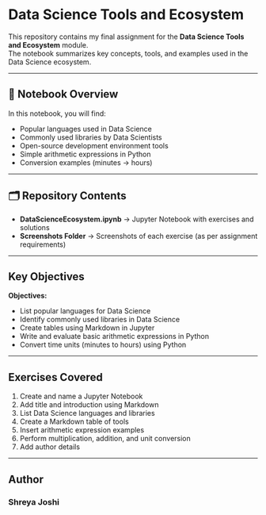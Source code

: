 # Data Science Tools and Ecosystem

This repository contains my final assignment for the **Data Science Tools and Ecosystem** module.  
The notebook summarizes key concepts, tools, and examples used in the Data Science ecosystem.

---

## 📘 Notebook Overview
In this notebook, you will find:
- Popular languages used in Data Science
- Commonly used libraries by Data Scientists
- Open-source development environment tools
- Simple arithmetic expressions in Python
- Conversion examples (minutes → hours)

---

## 🗂️ Repository Contents
- **DataScienceEcosystem.ipynb** → Jupyter Notebook with exercises and solutions
- **Screenshots Folder** → Screenshots of each exercise (as per assignment requirements)

---

## Key Objectives
**Objectives:**
- List popular languages for Data Science  
- Identify commonly used libraries in Data Science  
- Create tables using Markdown in Jupyter  
- Write and evaluate basic arithmetic expressions in Python  
- Convert time units (minutes to hours) using Python  

---

## Exercises Covered
1. Create and name a Jupyter Notebook  
2. Add title and introduction using Markdown  
3. List Data Science languages and libraries  
4. Create a Markdown table of tools  
5. Insert arithmetic expression examples  
6. Perform multiplication, addition, and unit conversion  
7. Add author details  

---

##  Author
### Shreya Joshi 
